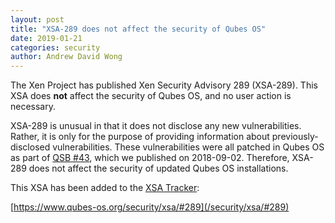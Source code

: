 ```yaml
---
layout: post
title: "XSA-289 does not affect the security of Qubes OS"
date: 2019-01-21
categories: security
author: Andrew David Wong
---
```


The Xen Project has published Xen Security Advisory 289 (XSA-289).
This XSA does **not** affect the security of Qubes OS, and no user
action is necessary.

XSA-289 is unusual in that it does not disclose any new
vulnerabilities. Rather, it is only for the purpose of providing
information about previously-disclosed vulnerabilities. These
vulnerabilities were all patched in Qubes OS as part of [QSB #43],
which we published on 2018-09-02. Therefore, XSA-289 does not affect
the security of updated Qubes OS installations.


This XSA has been added to the [XSA Tracker]:

[https://www.qubes-os.org/security/xsa/#289](/security/xsa/#289)


[XSA Tracker]: /security/xsa/
[QSB #43]: /news/2018/09/02/qsb-43/


